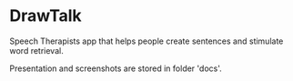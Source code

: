 # DrawTalk

Speech Therapists app that helps people create sentences and stimulate word retrieval.

Presentation and screenshots are stored in folder 'docs'.
